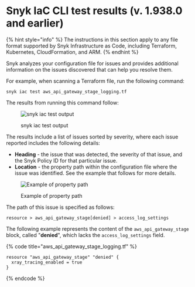 # Snyk IaC CLI test results (v. 1.938.0 and earlier)

{% hint style="info" %}
The instructions in this section apply to any file format supported by Snyk Infrastructure as Code, including Terraform, Kubernetes, CloudFormation, and ARM.
{% endhint %}

Snyk analyzes your configuration file for issues and provides additional information on the issues discovered that can help you resolve them.

For example, when scanning a Terraform file, run the following command:

```
snyk iac test aws_api_gateway_stage_logging.tf
```

The results from running this command follow:

<figure><img src="../../../../../.gitbook/assets/screenshot-2021-09-28-at-19.58.22.png" alt="snyk iac test output"><figcaption><p>snyk iac test output</p></figcaption></figure>

The results include a list of issues sorted by severity, where each issue reported includes the following details:&#x20;

* **Heading** - the issue that was detected, the severity of that issue, and the Snyk Policy ID for that particular issue.
* **Location** - the property path within the configuration file where the issue was identified. See the example that follows for more details.

<figure><img src="../../../../../.gitbook/assets/screenshot-2021-09-28-at-20.00.36.png" alt="Example of property path"><figcaption><p>Example of property path</p></figcaption></figure>

The path of this issue is specified as follows:

```
resource > aws_api_gateway_stage[denied] > access_log_settings
```

The following example represents the content of the `aws_api_gateway_stage` block, called "**denied**", which lacks the `access_log_settings` field.

{% code title="aws_api_gateway_stage_logging.tf" %}
```
resource "aws_api_gateway_stage" "denied" {
  xray_tracing_enabled = true
}
```
{% endcode %}
